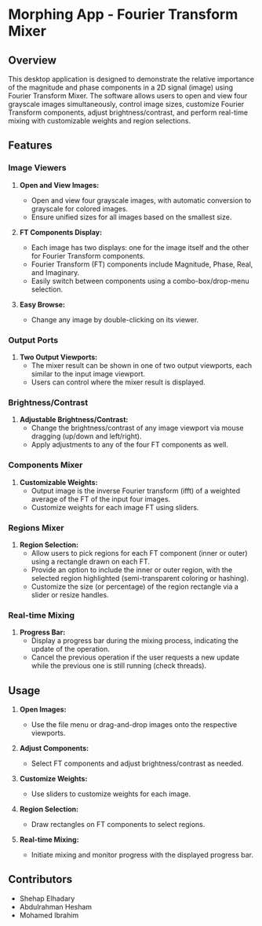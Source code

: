 # Morphing App - Fourier Transform Mixer

## Overview

This desktop application is designed to demonstrate the relative importance of the magnitude and phase components in a 2D signal (image) using Fourier Transform Mixer. The software allows users to open and view four grayscale images simultaneously, control image sizes, customize Fourier Transform components, adjust brightness/contrast, and perform real-time mixing with customizable weights and region selections.

## Features

### Image Viewers

1. **Open and View Images:**
   - Open and view four grayscale images, with automatic conversion to grayscale for colored images.
   - Ensure unified sizes for all images based on the smallest size.

2. **FT Components Display:**
   - Each image has two displays: one for the image itself and the other for Fourier Transform components.
   - Fourier Transform (FT) components include Magnitude, Phase, Real, and Imaginary.
   - Easily switch between components using a combo-box/drop-menu selection.

3. **Easy Browse:**
   - Change any image by double-clicking on its viewer.

### Output Ports

1. **Two Output Viewports:**
   - The mixer result can be shown in one of two output viewports, each similar to the input image viewport.
   - Users can control where the mixer result is displayed.

### Brightness/Contrast

1. **Adjustable Brightness/Contrast:**
   - Change the brightness/contrast of any image viewport via mouse dragging (up/down and left/right).
   - Apply adjustments to any of the four FT components as well.

### Components Mixer

1. **Customizable Weights:**
   - Output image is the inverse Fourier transform (ifft) of a weighted average of the FT of the input four images.
   - Customize weights for each image FT using sliders.

### Regions Mixer

1. **Region Selection:**
   - Allow users to pick regions for each FT component (inner or outer) using a rectangle drawn on each FT.
   - Provide an option to include the inner or outer region, with the selected region highlighted (semi-transparent coloring or hashing).
   - Customize the size (or percentage) of the region rectangle via a slider or resize handles.

### Real-time Mixing

1. **Progress Bar:**
   - Display a progress bar during the mixing process, indicating the update of the operation.
   - Cancel the previous operation if the user requests a new update while the previous one is still running (check threads).

## Usage

1. **Open Images:**
   - Use the file menu or drag-and-drop images onto the respective viewports.

2. **Adjust Components:**
   - Select FT components and adjust brightness/contrast as needed.

3. **Customize Weights:**
   - Use sliders to customize weights for each image.

4. **Region Selection:**
   - Draw rectangles on FT components to select regions.

5. **Real-time Mixing:**
   - Initiate mixing and monitor progress with the displayed progress bar.

## Contributors

- Shehap Elhadary
- Abdulrahman Hesham
- Mohamed Ibrahim





